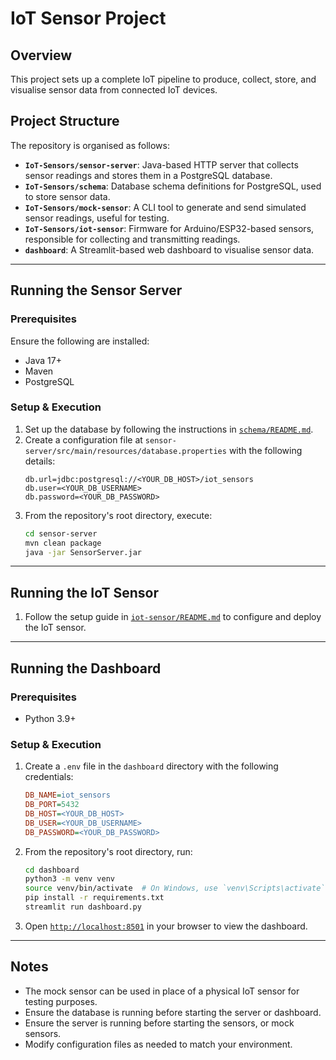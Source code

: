 # IoT Sensor Project

## Overview
This project sets up a complete IoT pipeline to produce, collect, store, and visualise sensor data from connected IoT devices.

## Project Structure
The repository is organised as follows:

- **`IoT-Sensors/sensor-server`**: Java-based HTTP server that collects sensor readings and stores them in a PostgreSQL database.
- **`IoT-Sensors/schema`**: Database schema definitions for PostgreSQL, used to store sensor data.
- **`IoT-Sensors/mock-sensor`**: A CLI tool to generate and send simulated sensor readings, useful for testing.
- **`IoT-Sensors/iot-sensor`**: Firmware for Arduino/ESP32-based sensors, responsible for collecting and transmitting readings.
- **`dashboard`**: A Streamlit-based web dashboard to visualise sensor data.

---

## Running the Sensor Server

### Prerequisites
Ensure the following are installed:
- Java 17+
- Maven
- PostgreSQL

### Setup & Execution
1. Set up the database by following the instructions in [`schema/README.md`](schema/README.md).
2. Create a configuration file at `sensor-server/src/main/resources/database.properties` with the following details:
    ```properties
    db.url=jdbc:postgresql://<YOUR_DB_HOST>/iot_sensors
    db.user=<YOUR_DB_USERNAME>
    db.password=<YOUR_DB_PASSWORD>
    ```
3. From the repository's root directory, execute:
    ```sh
    cd sensor-server
    mvn clean package
    java -jar SensorServer.jar
    ```

---

## Running the IoT Sensor

1. Follow the setup guide in [`iot-sensor/README.md`](iot-sensor/README.md) to configure and deploy the IoT sensor.

---

## Running the Dashboard

### Prerequisites
- Python 3.9+

### Setup & Execution
1. Create a `.env` file in the `dashboard` directory with the following credentials:
    ```ini
    DB_NAME=iot_sensors
    DB_PORT=5432
    DB_HOST=<YOUR_DB_HOST>
    DB_USER=<YOUR_DB_USERNAME>
    DB_PASSWORD=<YOUR_DB_PASSWORD>
    ```
2. From the repository's root directory, run:
    ```sh
    cd dashboard
    python3 -m venv venv
    source venv/bin/activate  # On Windows, use `venv\Scripts\activate`
    pip install -r requirements.txt
    streamlit run dashboard.py
    ```
3. Open [`http://localhost:8501`](http://localhost:8501) in your browser to view the dashboard.

---

## Notes
- The mock sensor can be used in place of a physical IoT sensor for testing purposes.
- Ensure the database is running before starting the server or dashboard.
- Ensure the server is running before starting the sensors, or mock sensors.
- Modify configuration files as needed to match your environment.
